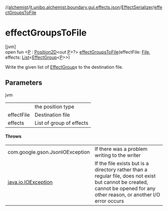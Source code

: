 //[alchemist](../../../index.md)/[it.unibo.alchemist.boundary.gui.effects.json](../index.md)/[EffectSerializer](index.md)/[effectGroupsToFile](effect-groups-to-file.md)

# effectGroupsToFile

[jvm]\
open fun <[P](effect-groups-to-file.md) : [Position2D](../../it.unibo.alchemist.model.interfaces/-position2-d/index.md)<out [P](../-effect-group-adapter/index.md)>?> [effectGroupsToFile](effect-groups-to-file.md)(effectFile: [File](https://docs.oracle.com/javase/8/docs/api/java/io/File.html), effects: [List](https://docs.oracle.com/javase/8/docs/api/java/util/List.html)<[EffectGroup](../../it.unibo.alchemist.boundary.gui.effects/-effect-group/index.md)<[P](../-effect-group-adapter/index.md)>>)

Write the given list of [EffectGroup](../../it.unibo.alchemist.boundary.gui.effects/-effect-group/index.md)s to the destination file.

## Parameters

jvm

| | |
|---|---|
| <P> | the position type |
| effectFile | Destination file |
| effects | List of group of effects |

#### Throws

| | |
|---|---|
| com.google.gson.JsonIOException | If there was a problem writing to the writer |
| [java.io.IOException](https://docs.oracle.com/javase/8/docs/api/java/io/IOException.html) | If the file exists but is a directory rather than a regular file, does not exist but cannot be created, cannot be opened for any other reason, or another I/O error occurs |
